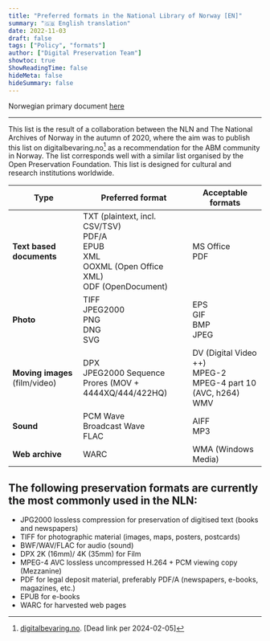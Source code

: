 ```yaml
---
title: "Preferred formats in the National Library of Norway [EN]"
summary: "🇬🇧 English translation"
date: 2022-11-03
draft: false
tags: ["Policy", "formats"]
author: ["Digital Preservation Team"]
showtoc: true
ShowReadingTime: false
hideMeta: false
hideSummary: false
---
```


Norwegian primary document [here](/digitalpreservation-blog.nb.no/docs/formats/2022-11-03-formats-in-use-no/)

---

This list is the result of a collaboration between the NLN and The National Archives of Norway in the autumn of 2020, where the aim was to publish this list on digitalbevaring.no[^1] as a recommendation for the ABM community in Norway. The list corresponds well with a similar list organised by the Open Preservation Foundation. This list is designed for cultural and research institutions worldwide.

[^1]: [digitalbevaring.no](https://digitalbevaring.no). [Dead link per 2024-02-05]

| Type | Preferred format | Acceptable formats |
| ---- | ---- | ---- |
| **Text based documents** | TXT (plaintext, incl. CSV/TSV)<br>PDF/A <br>EPUB<br>XML<br>OOXML (Open Office XML)<br>ODF (OpenDocument) | MS Office<br>PDF |
| **Photo** | TIFF<br>JPEG2000<br>PNG<br>DNG<br>SVG | EPS<br>GIF<br>BMP<br>JPEG |
| **Moving images** (film/video) | DPX<br>JPEG2000 Sequence<br>Prores (MOV + 4444XQ/444/422HQ) | DV (Digital Video ++)<br> MPEG-2<br>MPEG-4 part 10 (AVC, h264)<br>WMV |
| **Sound** | PCM Wave<br>Broadcast Wave<br>FLAC | AIFF<br>MP3<br> |
| **Web archive** | WARC | WMA (Windows Media) |

## The following preservation formats are currently the most commonly used in the NLN:

- JPG2000 lossless compression for preservation of digitised text
    (books and newspapers)
- TIFF for photographic material (images, maps, posters, postcards)
- BWF/WAV/FLAC for audio (sound)
- DPX 2K (16mm)/ 4K (35mm) for Film
- MPEG-4 AVC lossless uncompressed H.264 + PCM viewing copy (Mezzanine)
- PDF for legal deposit material, preferably PDF/A (newspapers,
    e-books, magazines, etc.)
- EPUB for e-books
- WARC for harvested web pages
